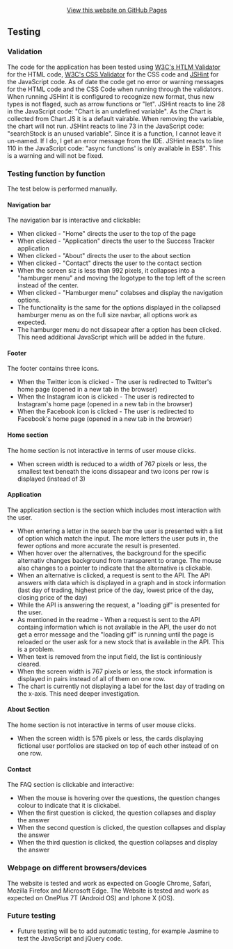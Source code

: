 <div align="center">

[View this website on GitHub Pages](https://astromerik.github.io/milestone1/) 
</div>

## Testing 

### Validation 

The code for the application has been tested using [W3C's HTLM Validator](https://validator.w3.org/) for the HTML code, [W3C's CSS Validator](https://validator.w3.org/) for the CSS code and [JSHint](https://jshint.com/) for the JavaScript code.
As of date the code get no error or warning messages for the HTML code and the CSS Code when running through the validators. 
When running JSHint it is configured to recognize new format, thus new types is not flaged, such as arrow functions or "let". 
JSHint reacts to line 28 in the JavaScript code: "Chart is an undefined variable". As the Chart is collected from Chart.JS it is a default vairable. When removing the variable, the chart will not run. 
JSHint reacts to line 73 in the JavaScript code: "searchStock is an unused variable". Since it is a function, I cannot leave it un-named. If I do, I get an error message from the IDE.
JSHint reacts to line 110 in the JavaScript code: "async functions' is only available in ES8". This is a warning and will not be fixed. 

### Testing function by function 

The test below is performed manually. 

#### Navigation bar 
The navigation bar is interactive and clickable:
* When clicked - "Home" directs the user to the top of the page
* When clicked - "Application" directs the user to the Success Tracker application
* When clicked - "About" directs the user to the about section 
* When clicked - "Contact" directs the user to the contact section 
* When the screen siz is less than 992 pixels, it collapses into a "hamburger menu" and moving the logotype to the top left of the screen instead of the center.
* When clicked - "Hamburger menu" colabses and display the navigation options. 
* The functionality is the same for the options displayed in the collapsed hamburger menu as on the full size navbar, all options work as expected.
* The hamburger menu do not dissapear after a option has been clicked. This need additional JavaScript which will be added in the future. 

#### Footer

The footer contains three icons. 
* When the Twitter icon is clicked - The user is redirected to Twitter's home page (opened in a new tab in the browser)
* When the Instagram icon is clicked - The user is redirected to Instagram's home page (opened in a new tab in the browser)
* When the Facebook icon is clicked - The user is redirected to Facebook's home page (opened in a new tab in the browser)

#### Home section
The home section is not interactive in terms of user mouse clicks. 
* When screen width is reduced to a width of 767 pixels or less, the smallest text beneath the icons dissapear and two icons per row is displayed (instead of 3)

#### Application 
The application section is the section which includes most interaction with the user. 
* When entering a letter in the search bar the user is presented with a list of option which match the input. The more letters the user puts in, the fewer options and more accurate the result is presented.
* When hover over the alternatives, the background for the specific alternativ changes background from transparent to orange. The mouse also changes to a pointer to indicate that the alternative is clickable.
* When an alternative is clicked, a request is sent to the API. The API answers with data which is displayed in a graph and in stock information (last day of trading, highest price of the day, lowest price of the day, closing price of the day)
* While the API is answering the request, a "loading gif" is presented for the user.
* As mentioned in the readme - When a request is sent to the API containg information which is not available in the API, the user do not get a error message and the "loading gif" is running until the page is reloaded or the user ask for a new stock that is available in the API. This is a problem.
* When text is removed from the input field, the list is continiously cleared. 
* When the screen width is 767 pixels or less, the stock information is displayed in pairs instead of all of them on one row. 
* The chart is currently not displaying a label for the last day of trading on the x-axis. This need deeper investigation.

#### About Section 
The home section is not interactive in terms of user mouse clicks. 
* When the screen width is 576 pixels or less, the cards displaying fictional user portfolios are stacked on top of each other instead of on one row. 

#### Contact 
The FAQ section is clickable and interactive:
* When the mouse is hovering over the questions, the question changes colour to indicate that it is clickabel. 
* When the first question is clicked, the question collapses and display the answer
* When the second question is clicked, the question collapses and display the answer
* When the third question is clicked, the question collapses and display the answer 

### Webpage on different browsers/devices 

The website is tested and work as expected on Google Chrome, Safari, Mozilla Firefox and Microsoft Edge. 
The Website is tested and work as expected on OnePlus 7T (Android OS) and Iphone X (iOS). 

 ### Future testing 

* Future testing will be to add automatic testing, for example Jasmine to test the JavaScript and jQuery code. 